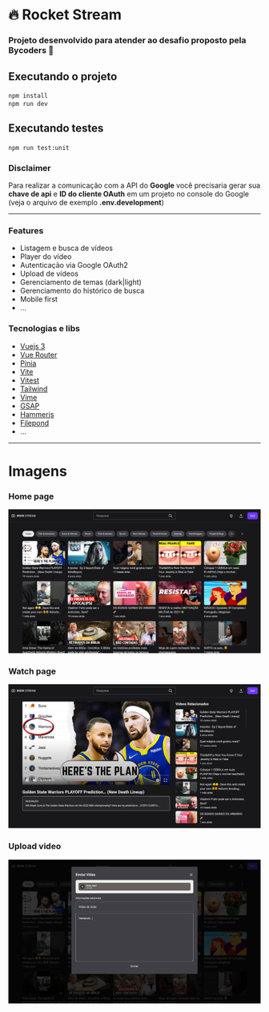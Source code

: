 # 🔥 Rocket Stream

### Projeto desenvolvido para atender ao desafio proposto pela Bycoders 🚀


## Executando o projeto

```
npm install
npm run dev
```

## Executando testes

```
npm run test:unit
```

### Disclaimer
Para realizar a comunicação com a API do **Google**
você precisaria gerar sua **chave de api** e **ID do cliente OAuth** em um projeto no 
console do Google (veja o arquivo de exemplo **.env.development**)

--------------

### Features

- Listagem e busca de vídeos
- Player do vídeo
- Autenticação via Google OAuth2
- Upload de vídeos
- Gerenciamento de temas (dark|light)
- Gerenciamento do histórico de busca
- Mobile first 
- ...


### Tecnologias e libs

- [Vuejs 3](https://vuejs.org/)
- [Vue Router](https://router.vuejs.org/)
- [Pinia](https://pinia.vuejs.org/)
- [Vite](https://vitejs.dev/)
- [Vitest](https://vitest.dev/)
- [Tailwind](https://tailwindcss.com/)
- [Vime](https://vimejs.com/)
- [GSAP](https://greensock.com/docs/)
- [Hammerjs](https://hammerjs.github.io/)
- [Filepond](https://pqina.nl/filepond/)
- ...

--------------
# Imagens

### Home page
![screen](/images/image01.png)

### Watch page
![screen](/images/image02.png)

### Upload video
![screen](/images/image03.png)